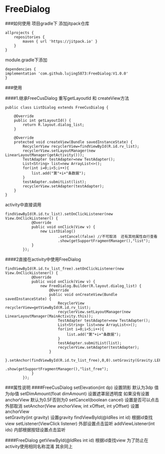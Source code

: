 # FreeDialog
###如何使用
项目gradle下 添加jitpack仓库
```
allprojects {
    repositories {
        maven { url 'https://jitpack.io' }
    }
}
```
module.gradle下添加
```
dependencies {
implementation 'com.github.lujing5873:FreeDialog:V1.0.0'
}
```
###使用

####1.继承FreeCusDialog 重写getLayoutId 和 createView方法
```
public class ListDialog extends FreeCusDialog {

    @Override
    public int getLayoutId() {
        return R.layout.dialog_list;
    }

    @Override
    protected void createView(Bundle savedInstanceState) {
        RecyclerView recyclerView=findViewById(R.id.rv_list);
        recyclerView.setLayoutManager(new LinearLayoutManager(getActivity()));
        TestAdapter testAdapter=new TestAdapter();
        List<String> list=new ArrayList<>();
        for(int i=0;i<5;i++){
            list.add("第"+i+"条数据");
        }
        testAdapter.submitList(list);
        recyclerView.setAdapter(testAdapter);
    }
}
```
activity中直接调用
```
findViewById(R.id.tv_list).setOnClickListener(new View.OnClickListener() {
            @Override
            public void onClick(View v) {
                new ListDialog()
                        .setCancel(false) //不可取消  还有其他属性自行查看
                        .show(getSupportFragmentManager(),"list");
            }
        });
```
####2直接在activity中使用FreeDialog
```
findViewById(R.id.tv_list_free).setOnClickListener(new View.OnClickListener() {
            @Override
            public void onClick(View v) {
                new FreeDialog.Builder(R.layout.dialog_list) {
                    @Override
                    public void onCreateView(Bundle savedInstanceState) {
                        RecyclerView recyclerView=getViewById(R.id.rv_list);
                        recyclerView.setLayoutManager(new LinearLayoutManager(MainActivity.this));
                        TestAdapter testAdapter=new TestAdapter();
                        List<String> list=new ArrayList<>();
                        for(int i=0;i<5;i++){
                            list.add("第"+i+"条数据");
                        }
                        testAdapter.submitList(list);
                        recyclerView.setAdapter(testAdapter);
                    }
                }.setAnchor(findViewById(R.id.tv_list_free),0,0).setGravity(Gravity.LEFT)
                        .show(getSupportFragmentManager(),"list_free");
            }
        });
```

###属性说明
####FreeCusDialog
setElevation(int dp) 设置阴影 默认为3dp 值为dp值
setDimAmount(float dimAmount)  设置遮罩层透明度 如果没有设置anchorView 默认为0.5F否则为0
setCancel(boolean cancel) 设置是否可以点击外部取消
setAnchor(View anchorView, int xOffset, int yOffset) 设置anchorView  
setGravity(int gravity) 设置gravity
findViewById(@IdRes int id) 根据id查找view
setListener(ViewClick listener) 外部设置点击监听
addViewListener(int ids) 内部根据按钮设置点击监听


####FreeDialog
 getViewById(@IdRes int id) 根据id查找view 为了防止在activity使用相同名称混淆
 其余同上





